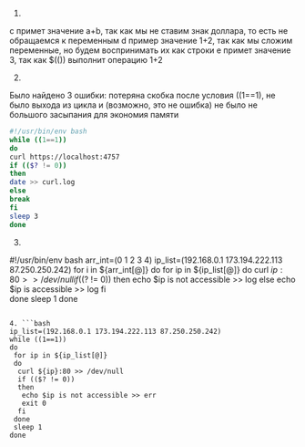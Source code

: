 1.

c примет значение a+b, так как мы не ставим знак доллара, то есть не обращаемся к переменным
d пример значение 1+2, так как мы сложим переменные, но будем воспринимать их как строки
e примет значение 3, так как $(()) выполнит операцию 1+2

2.
Было найдено 3 ошибки: потеряна скобка после условия ((1==1), не было выхода из цикла и (возможно, это не ошибка) не было не большого засыпания для экономия памяти
```bash
#!/usr/bin/env bash
while ((1==1))
do
curl https://localhost:4757
if (($? != 0))
then
date >> curl.log 
else 
break
fi
sleep 3
done
```

3. ```bash
#!/usr/bin/env bash
arr_int=(0 1 2 3 4)
ip_list=(192.168.0.1 173.194.222.113 87.250.250.242)
for i in ${arr_int[@]}
do
 for ip in ${ip_list[@]}
 do
  curl ${ip}:80 >> /dev/null
  if (($? != 0))
  then
   echo $ip is not accessible >> log
  else
   echo $ip is accessible >> log
  fi	
 done
sleep 1
done
```

4. ```bash
ip_list=(192.168.0.1 173.194.222.113 87.250.250.242)
while ((1==1))
do
 for ip in ${ip_list[@]}
 do
  curl ${ip}:80 >> /dev/null
  if (($? != 0))
  then
   echo $ip is not accessible >> err
   exit 0
  fi	
 done
 sleep 1
done
```
